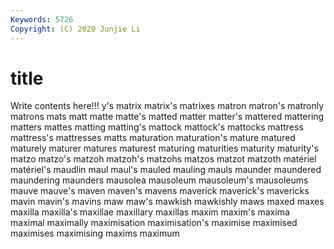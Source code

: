 ```yaml
---
Keywords: 5726
Copyright: (C) 2020 Junjie Li
---
```


# title

Write contents here!!!
y's
matrix 
matrix's 
matrixes 
matron 
matron's 
matronly 
matrons 
mats 
matt 
matte
matte's 
matted 
matter 
matter's 
mattered 
mattering 
matters 
mattes 
matting 
matting's
mattock 
mattock's 
mattocks 
mattress 
mattress's 
mattresses 
matts 
maturation 
maturation's 
mature
matured 
maturely 
maturer 
matures 
maturest 
maturing 
maturities 
maturity 
maturity's 
matzo
matzo's 
matzoh 
matzoh's 
matzohs 
matzos 
matzot 
matzoth 
matériel 
matériel's 
maudlin
maul 
maul's 
mauled 
mauling 
mauls 
maunder 
maundered 
maundering 
maunders 
mausolea
mausoleum 
mausoleum's 
mausoleums 
mauve 
mauve's 
maven 
maven's 
mavens 
maverick 
maverick's
mavericks 
mavin 
mavin's 
mavins 
maw 
maw's 
mawkish 
mawkishly 
maws 
maxed
maxes 
maxilla 
maxilla's 
maxillae 
maxillary 
maxillas 
maxim 
maxim's 
maxima 
maximal
maximally 
maximisation 
maximisation's 
maximise 
maximised 
maximises 
maximising 
maxims 
maximum 
